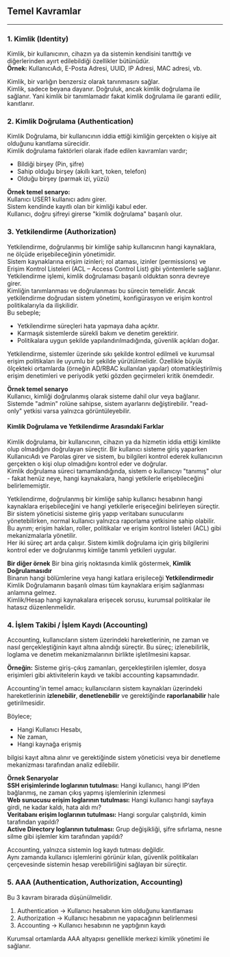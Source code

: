 ## Temel Kavramlar

---

### 1. Kimlik (Identity)
Kimlik, bir kullanıcının, cihazın ya da sistemin kendisini tanıttığı ve diğerlerinden ayırt edilebildiği özellikler bütünüdür.<br>
**Örnek:** KullanıcıAdı, E-Posta Adresi, UUID, IP Adresi, MAC adresi, vb.<br>

Kimlik, bir varlığın benzersiz olarak tanınmasını sağlar.<br>
Kimlik, sadece beyana dayanır. Doğruluk, ancak kimlik doğrulama ile sağlanır. Yani kimlik bir tanımlamadır fakat kimlik doğrulama ile garanti edilir, kanıtlanır.<br>

### 2. Kimlik Doğrulama (Authentication)
Kimlik Doğrulama, bir kullanıcının iddia ettiği kimliğin gerçekten o kişiye ait olduğunu kanıtlama sürecidir.<br>
Kimlik doğrulama faktörleri olarak ifade edilen kavramları vardır;
- Bildiği birşey (Pin, şifre)
- Sahip olduğu birşey (akıllı kart, token, telefon)
- Olduğu birşey (parmak izi, yüzü)

**Örnek temel senaryo:**<br>
Kullanıcı USER1 kullanıcı adını girer.<br>
Sistem kendinde kayıtlı olan bir kimliği kabul eder.<br>
Kullanıcı, doğru şifreyi girerse "kimlik doğrulama" başarılı olur.<br>

### 3. Yetkilendirme (Authorization)
Yetkilendirme, doğrulanmış bir kimliğe sahip kullanıcının hangi kaynaklara, ne ölçüde erişebileceğinin yönetimidir.<br>
Sistem kaynaklarına erişim izinleri; rol ataması, izinler (permissions) ve Erişim Kontrol Listeleri (ACL – Access Control List) gibi yöntemlerle sağlanır.<br>
Yetkilendirme işlemi, kimlik doğrulaması başarılı olduktan sonra devreye girer.<br>
Kimliğin tanımlanması ve doğrulanması bu sürecin temelidir. Ancak yetkilendirme doğrudan sistem yönetimi, konfigürasyon ve erişim kontrol politikalarıyla da ilişkilidir.<br>
Bu sebeple;<br>
- Yetkilendirme süreçleri hata yapmaya daha açıktır.
- Karmaşık sistemlerde sürekli bakım ve denetim gerektirir.
- Politikalara uygun şekilde yapılandırılmadığında, güvenlik açıkları doğar.

Yetkilendirme, sistemler üzerinde sıkı şekilde kontrol edilmeli ve kurumsal erişim politikaları ile uyumlu bir şekilde yürütülmelidir. Özellikle büyük ölçekteki ortamlarda (örneğin AD/RBAC kullanılan yapılar) otomatikleştirilmiş erişim denetimleri ve periyodik yetki gözden geçirmeleri kritik önemdedir.<br>

**Örnek temel senaryo** <br>
Kullanıcı, kimliği doğrulanmış olarak sisteme dahil olur veya bağlanır.<br>
Sistemde "admin" rolüne sahipse, sistem ayarlarını değiştirebilir. "read-only" yetkisi varsa yalnızca görüntüleyebilir.

#### Kimlik Doğrulama ve Yetkilendirme Arasındaki Farklar
Kimlik doğrulama, bir kullanıcının, cihazın ya da hizmetin iddia ettiği kimlikte olup olmadığını doğrulayan süreçtir. Bir kullanıcı sisteme giriş yaparken KullanıcıAdı ve Parolas girer ve sistem, bu bilgileri kontrol ederek kullanıcının gerçekten o kişi olup olmadığını kontrol eder ve doğrular.<br>
Kimlik doğrulama süreci tamamlandığında, sistem o kullanıcıyı "tanımış" olur - fakat henüz neye, hangi kaynakalara, hangi yetkilerle erişebileceğini belirlememiştir.<br>

Yetkilendirme, doğrulanmış bir kimliğe sahip kullanıcı hesabının hangi kaynaklara erişebileceğini ve hangi yetkilerle erişeceğini belirleyen süreçtir. Bir sistem yöneticisi sisteme giriş yapıp veritabanı sunucularını yönetebilirken, normal kullanıcı yalnızca raporlama yetkisine sahip olabilir.<br>
Bu ayrım; erişim hakları, roller, politikalar ve erişim kontrol listeleri (ACL) gibi mekanizmalarla yönetilir.<br>
Her iki süreç art arda çalışır. Sistem kimlik doğrulama için giriş bilgilerini kontrol eder ve doğrulanmış kimliğe tanımlı yetkileri uygular.

**Bir diğer örnek** Bir bina giriş noktasında kimlik göstermek, **Kimlik Doğrulamasıdır**<br>
Binanın hangi bölümlerine veya hangi katlara erişileceği **Yetkilendirmedir**
<br>
Kimlik Doğrulamanın başarılı olması tüm kaynaklara erişim sağlanması anlamına gelmez.<br>
Kimlik/Hesap hangi kaynakalara erişecek sorusu, kurumsal politikalar ile hatasız düzenlenmelidir.<br>

### 4. İşlem Takibi / İşlem Kaydı (Accounting)
Accounting, kullanıcıların sistem üzerindeki hareketlerinin, ne zaman ve nasıl gerçekleştiğinin kayıt altına alındığı süreçtir.
Bu süreç; izlenebilirlik, loglama ve denetim mekanizmalarının birlikte işletilmesini kapsar.

**Örneğin:**
Sisteme giriş-çıkış zamanları, gerçekleştirilen işlemler, dosya erişimleri gibi aktivitelerin kaydı ve takibi accounting kapsamındadır.

Accounting'in temel amacı; kullanıcıların sistem kaynakları üzerindeki hareketlerinin **izlenebilir**, **denetlenebilir** ve gerektiğinde **raporlanabilir** hale getirilmesidir.<br>

Böylece;<br>
- Hangi Kullanıcı Hesabı,
- Ne zaman,
- Hangi kaynağa erişmiş

bilgisi kayıt altına alınır ve gerektiğinde sistem yöneticisi veya bir denetleme mekanizması tarafından analiz edilebilir.<br>

**Örnek Senaryolar**<br>
**SSH erişimlerinde loglarının tutulması:** Hangi kullanıcı, hangi IP’den bağlanmış, ne zaman çıkış yapmış işlemlerinin izlenmesi<br>
**Web sunucusu erişim loglarının tutulması:** Hangi kullanıcı hangi sayfaya girdi, ne kadar kaldı, hata aldı mı?<br>
**Veritabanı erişim loglarının tutulması:** Hangi sorgular çalıştırıldı, kimin tarafından yapıldı?<br>
**Active Directory loglarının tutulması:** Grup değişikliği, şifre sıfırlama, nesne silme gibi işlemler kim tarafından yapıldı?<br>

Accounting, yalnızca sistemin log kaydı tutması değildir.<br>
Aynı zamanda kullanıcı işlemlerini görünür kılan, güvenlik politikaları çerçevesinde sistemin hesap verebilirliğini sağlayan bir süreçtir.<br>

### 5. AAA (Authentication, Authorization, Accounting)
Bu 3 kavram birarada düşünülmelidir.<br>
1. Authentication -> Kullanıcı hesabının kim olduğunu kanıtlaması
2. Authorization  -> Kullanıcı hesabının ne yapacağının belirlenmesi
3. Accounting     -> Kullanıcı hesabının ne yaptığının kaydı

Kurumsal ortamlarda AAA altyapısı genellikle merkezi kimlik yönetimi ile sağlanır.<br>
